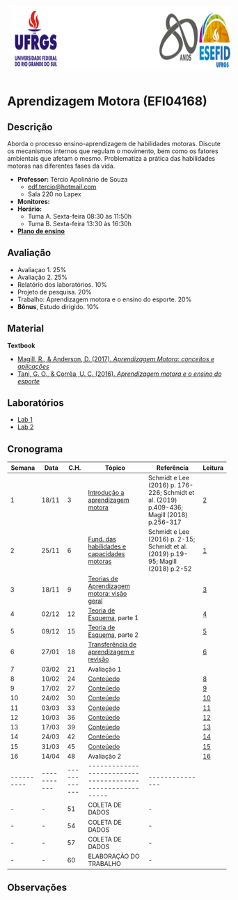 
<div align="center">
<img style="margin: 10px" src="https://github.com/apolinario-souza/teaching/blob/main/AprendizageMotora(EFI04168)/img/cabecalho.png" alt="Python" height="150" 
/>  </div>


# **Aprendizagem Motora (EFI04168)**


## Descrição

Aborda o processo ensino-aprendizagem de habilidades motoras. Discute os mecanismos internos que regulam o movimento, bem como os fatores 
ambientais que afetam o mesmo. Problematiza a prática das habilidades motoras nas diferentes fases da vida.

- **Professor:** Tércio Apolinário de Souza
  - edf.tercio@hotmail.com 
  - Sala 220 no Lapex
- **Monitores:** 
- **Horário:**
  - Tuma A. Sexta-feira 08:30 às 11:50h
  - Tuma B. Sexta-feira 13:30 às 16:30h 
- [**Plano de ensino**][1]



## Avaliação
- Avaliaçao 1. 25%
- Avaliação 2. 25%
- Relatório dos laboratórios. 10%
- Projeto de pesquisa. 20%
- Trabalho: Aprendizagem motora e o ensino do esporte. 20%
- **Bônus**, Estudo dirigido. 10% 
## Material
**Textbook**

- [Magill, R., & Anderson, D. (2017). *Aprendizagem Motora: conceitos e aplicações*][2]
- [Tani, G. O., & Corrêa, U. C. (2016). *Aprendizagem motora e o ensino do esporte*][3]

## Laboratórios
- [Lab 1][1]
- [Lab 2][1]

## 


## Cronograma

| **Semana** | **Data**| **C.H.**  | **Tópico**                                              | **Referência**|  **Leitura**    |
|----------|-----------|------------|---------------------------------------------------------|---------------|------------------|
|1|18/11|3|[Introdução a aprendizagem motora][2]|Schmidt e Lee (2016) p. 176-226; Schmidt et al. (2019) p.409-436; Magill (2018) p.256-317|[2][2]|
|2|25/11|6|[Fund. das habilidades e capacidades motoras][1]|Schmidt e Lee (2016) p. 2-15; Schmidt et al. (2019) p.19-95; Magill (2018) p.2-52|[1][10]|
|3|18/11|9|[Teorias de Aprendizagem motora: visão geral][1]|    |[3][1]|
|4|02/12|12|[Teoria de Esquema][1], parte 1                                |  |  [4][1]|
|5|09/12|15|[Teoria de Esquema][1], parte 2             |   | [5][21]|
|6|27/01|18|[Transferência de aprendizagem e revisão][1]                                          |   | [6][1]|
|7|03/02|21|Avaliação 1                                         |   | |
|8|10/02|24|[Conteúedo][1]                                          |   | [8][1]|
|9|17/02|27|[Conteúedo][1]                                          |   | [9][1]|
|10|24/02|30|[Conteúedo][1]                                          |   | [10][1]|
|11|03/03|33|[Conteúedo][1]                                          |   | [11][1]|
|12|10/03|36|[Conteúedo][1]                                          |   | [12][1]|
|13|17/03|39|[Conteúedo][1]                                          |   | [13][1]|
|14|24/03|42|[Conteúedo][1]                                          |   | [14][1]|
|15|31/03|45|[Conteúedo][1]                                          |   | [15][1]|
|16|14/04|48| Avaliação 2                                             |   | [16][1]|
|----------|-----------|------------ |---------------------------------------------------------|--------------- |
|-         | -         | 51          | COLETA DE DADOS                                         |    -           |
| -        | -         | 54          | COLETA DE DADOS                                         |    -           |
| -        | -         | 57          | COLETA DE DADOS                                         |    -           |
| -        | -         | 60          | ELABORAÇÃO DO TRABALHO                                  |    -           |

## Observações

[1]:https://apolinario-souza.github.io/lectures/week-00/lecture-00_welcome/00_course-welcome.html#1
[2]:https://eds.p.ebscohost.com/eds/detail/detail?vid=2&sid=a16a2a62-9519-4f6c-b2c0-7d10e7d06874%40redis&bdata=JkF1dGhUeXBlPXNoaWImbGFuZz1wdC1iciZzY29wZT1zaXRl#AN=sabi.000277272&db=cat07377a
[3]:https://eds.p.ebscohost.com/eds/viewarticle/render?data=dGJyMPPp44rp2%2fdV0%2bnjisfk5Ie46bNQsa2vSa6k63nn5Kx94um%2bUa2nskewprBKnqeuUrOnuEquls5lpOrweezp33vy3%2b2G59q7SbWvsk6uq69Jt5zxgeKzsk21reBI36mrSrWssEWy2OBPq9ivULOj4ny1q%2bF6rtquerHbvorj2ueLpOLfhuWz7oyr2PA%2b4ti7e9%2fqrk%2bxrbV5pOrff7u3zD7f5LuL39jnRq6mrkizqLBIsJzkh%2fDj34y73POE6urjkPKc5Y3j6fJV0ujzfQAA&vid=0&sid=4577b0a3-2762-4bb7-b185-dd75cb0d0b3e@redis
[4]:https://eds.p.ebscohost.com/eds/viewarticle/render?data=dGJyMPPp44rp2%2fdV0%2bnjisfk5Ie46bNQsa2vSa6k63nn5Kx94um%2bUa2nskewprBKnqeuUrOnuEquls5lpOrweezp33vy3%2b2G59q7Ra%2btsE2urbJQsqqki%2bfau0y2qLVPsqavRd%2fct3urquFN4qO2SbKvq3uyrLJJ5NezT%2bOnsljw2%2bKB8Zzqeezdu4jyo%2bCKpNrgVePa8YXn2KSM3927Wcyc34a72%2bKL69%2fgRq6mrkivqLdLtJzkh%2fDj34y73POE6urjkPKc5Y3j6fJV0ujzfQAA&vid=0&sid=48277401-af9c-4c5d-8149-c4641fa57e14@redis




[10]:https://github.com/apolinario-souza/teaching/raw/main/AprendizageMotora(EFI04168)/lectures/lecture01/Relacao_entre_pratica_e_repouso.pdf

[21]:https://reader.elsevier.com/reader/sd/pii/S0301051119300468?token=2C1D072F98ADD5B95C6F76E359A382B9D5E1A295FF5428652DA301743842652F39709C31589B52FB441B869BF560789E&originRegion=us-east-1&originCreation=20220921192529
